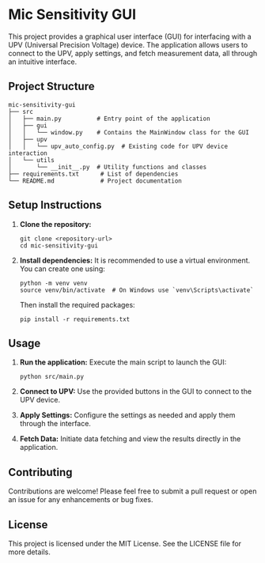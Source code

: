 # Mic Sensitivity GUI

This project provides a graphical user interface (GUI) for interfacing with a UPV (Universal Precision Voltage) device. The application allows users to connect to the UPV, apply settings, and fetch measurement data, all through an intuitive interface.

## Project Structure

```
mic-sensitivity-gui
├── src
│   ├── main.py          # Entry point of the application
│   ├── gui
│   │   └── window.py    # Contains the MainWindow class for the GUI
│   ├── upv
│   │   └── upv_auto_config.py  # Existing code for UPV device interaction
│   └── utils
│       └── __init__.py  # Utility functions and classes
├── requirements.txt      # List of dependencies
└── README.md             # Project documentation
```

## Setup Instructions

1. **Clone the repository:**
   ```
   git clone <repository-url>
   cd mic-sensitivity-gui
   ```

2. **Install dependencies:**
   It is recommended to use a virtual environment. You can create one using:
   ```
   python -m venv venv
   source venv/bin/activate  # On Windows use `venv\Scripts\activate`
   ```

   Then install the required packages:
   ```
   pip install -r requirements.txt
   ```

## Usage

1. **Run the application:**
   Execute the main script to launch the GUI:
   ```
   python src/main.py
   ```

2. **Connect to UPV:**
   Use the provided buttons in the GUI to connect to the UPV device.

3. **Apply Settings:**
   Configure the settings as needed and apply them through the interface.

4. **Fetch Data:**
   Initiate data fetching and view the results directly in the application.

## Contributing

Contributions are welcome! Please feel free to submit a pull request or open an issue for any enhancements or bug fixes.

## License

This project is licensed under the MIT License. See the LICENSE file for more details.